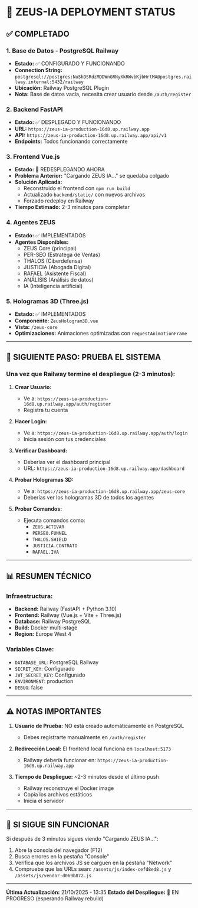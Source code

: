 # 🚀 ZEUS-IA DEPLOYMENT STATUS

## ✅ COMPLETADO

### 1. Base de Datos - PostgreSQL Railway
- **Estado:** ✅ CONFIGURADO Y FUNCIONANDO
- **Connection String:** `postgresql://postgres:NuShDSRdzMDDWnGRNyXkRWvbKjbHrtMA@postgres.railway.internal:5432/railway`
- **Ubicación:** Railway PostgreSQL Plugin
- **Nota:** Base de datos vacía, necesita crear usuario desde `/auth/register`

### 2. Backend FastAPI
- **Estado:** ✅ DESPLEGADO Y FUNCIONANDO
- **URL:** `https://zeus-ia-production-16d8.up.railway.app`
- **API:** `https://zeus-ia-production-16d8.up.railway.app/api/v1`
- **Endpoints:** Todos funcionando correctamente

### 3. Frontend Vue.js
- **Estado:** 🔄 REDESPLEGANDO AHORA
- **Problema Anterior:** "Cargando ZEUS IA..." se quedaba colgado
- **Solución Aplicada:** 
  - Reconstruido el frontend con `npm run build`
  - Actualizado `backend/static/` con nuevos archivos
  - Forzado redeploy en Railway
- **Tiempo Estimado:** 2-3 minutos para completar

### 4. Agentes ZEUS
- **Estado:** ✅ IMPLEMENTADOS
- **Agentes Disponibles:**
  - ZEUS Core (principal)
  - PER-SEO (Estratega de Ventas)
  - THALOS (Ciberdefensa)
  - JUSTICIA (Abogada Digital)
  - RAFAEL (Asistente Fiscal)
  - ANÁLISIS (Análisis de datos)
  - IA (Inteligencia artificial)

### 5. Hologramas 3D (Three.js)
- **Estado:** ✅ IMPLEMENTADOS
- **Componente:** `ZeusHologram3D.vue`
- **Vista:** `/zeus-core`
- **Optimizaciones:** Animaciones optimizadas con `requestAnimationFrame`

---

## 🎯 SIGUIENTE PASO: PRUEBA EL SISTEMA

### Una vez que Railway termine el despliegue (2-3 minutos):

1. **Crear Usuario:**
   - Ve a: `https://zeus-ia-production-16d8.up.railway.app/auth/register`
   - Registra tu cuenta

2. **Hacer Login:**
   - Ve a: `https://zeus-ia-production-16d8.up.railway.app/auth/login`
   - Inicia sesión con tus credenciales

3. **Verificar Dashboard:**
   - Deberías ver el dashboard principal
   - URL: `https://zeus-ia-production-16d8.up.railway.app/dashboard`

4. **Probar Hologramas 3D:**
   - Ve a: `https://zeus-ia-production-16d8.up.railway.app/zeus-core`
   - Deberías ver los hologramas 3D de todos los agentes

5. **Probar Comandos:**
   - Ejecuta comandos como:
     - `ZEUS.ACTIVAR`
     - `PERSEO.FUNNEL`
     - `THALOS.SHIELD`
     - `JUSTICIA.CONTRATO`
     - `RAFAEL.IVA`

---

## 📊 RESUMEN TÉCNICO

### Infraestructura:
- **Backend:** Railway (FastAPI + Python 3.10)
- **Frontend:** Railway (Vue.js + Vite + Three.js)
- **Database:** Railway PostgreSQL
- **Build:** Docker multi-stage
- **Region:** Europe West 4

### Variables Clave:
- `DATABASE_URL`: PostgreSQL Railway
- `SECRET_KEY`: Configurado
- `JWT_SECRET_KEY`: Configurado
- `ENVIRONMENT`: production
- `DEBUG`: false

---

## ⚠️ NOTAS IMPORTANTES

1. **Usuario de Prueba:** NO está creado automáticamente en PostgreSQL
   - Debes registrarte manualmente en `/auth/register`

2. **Redirección Local:** El frontend local funciona en `localhost:5173`
   - Railway debería funcionar en: `https://zeus-ia-production-16d8.up.railway.app`

3. **Tiempo de Despliegue:** ~2-3 minutos desde el último push
   - Railway reconstruye el Docker image
   - Copia los archivos estáticos
   - Inicia el servidor

---

## 🔧 SI SIGUE SIN FUNCIONAR

Si después de 3 minutos sigues viendo "Cargando ZEUS IA...":

1. Abre la consola del navegador (F12)
2. Busca errores en la pestaña "Console"
3. Verifica que los archivos JS se carguen en la pestaña "Network"
4. Comprueba que las URLs sean: `/assets/js/index-cefd8ed8.js` y `/assets/js/vendor-d069b872.js`

---

**Última Actualización:** 21/10/2025 - 13:35
**Estado del Despliegue:** 🔄 EN PROGRESO (esperando Railway rebuild)

